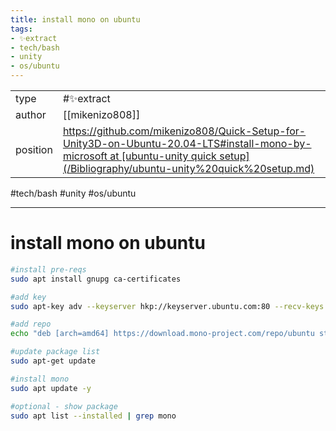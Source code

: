```yaml
---
title: install mono on ubuntu
tags:
- ✨extract
- tech/bash
- unity
- os/ubuntu
---
```



<table>
<tr>
<td> type </td>
<td> #✨extract </td>
</tr>
<tr>
<td> author </td>
<td> [[mikenizo808]] </td>
</tr>
<tr>
<td> position </td>
<td> <a href="https://github.com/mikenizo808/Quick-Setup-for-Unity3D-on-Ubuntu-20.04-LTS#install-mono-by-microsoft at [ubuntu-unity quick setup](/Bibliography/ubuntu-unity%20quick%20setup.md)">https://github.com/mikenizo808/Quick-Setup-for-Unity3D-on-Ubuntu-20.04-LTS#install-mono-by-microsoft at [ubuntu-unity quick setup](/Bibliography/ubuntu-unity%20quick%20setup.md)</a> </td>
</tr>
</table>

#tech/bash #unity #os/ubuntu 

---

# install mono on ubuntu

```bash
#install pre-reqs
sudo apt install gnupg ca-certificates

#add key
sudo apt-key adv --keyserver hkp://keyserver.ubuntu.com:80 --recv-keys 3FA7E0328081BFF6A14DA29AA6A19B38D3D831EF

#add repo
echo "deb [arch=amd64] https://download.mono-project.com/repo/ubuntu stable-focal main" | sudo tee /etc/apt/sources.list.d/mono-official-stable.list

#update package list
sudo apt-get update

#install mono
sudo apt update -y

#optional - show package
sudo apt list --installed | grep mono
```
